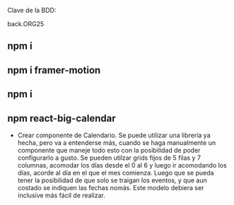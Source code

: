 Clave de la BDD:

back.ORG25


## npm i
## npm i framer-motion
## npm i 
## npm react-big-calendar

*  Crear componente de Calendario. Se puede utilizar una librería ya hecha, pero va a entenderse más, cuando se haga manualmente un componente que maneje todo esto con la posibilidad de poder configurarlo a gusto.
Se pueden utilzar grids fijos de 5 filas y 7 columnas, acomodar los días desde el 0 al 6 y luego ir acomodando los días, acorde al día en el que el mes comienza.
Luego que se pueda tener la posibilidad de que solo se traigan los eventos, y que aun costado se indiquen las fechas nomás. Este modelo debiera ser inclusive más fácil de realizar.

